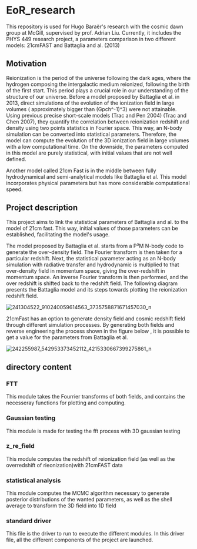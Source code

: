 # EoR_research
This repository is used for Hugo Baraër's research with the cosmic dawn group at McGill, supervised by prof. Adrian Liu. Currently, it includes the PHYS 449 research project, a parameters comparison in two different models: 21cmFAST and Battaglia and al. (2013) 

## Motivation

Reionization is the period of the universe following the dark ages, where the hydrogen composing the intergalactic medium reionized, following the birth of the first start. This period plays a crucial role in our understanding of the structure of our universe. Before a model proposed by Battaglia et al. in 2013, direct simulations of the evolution of the ionization field in large volumes ( approximately bigger than (Gpch^-1)^3) were not attainable. Using previous precise short-scale models (Trac and Pen 2004) (Trac and Chen 2007), they quantify the correlation between reionization redshift and density using two points statistics in Fourier space. This way, an N-body simulation can be converted into statistical parameters. Therefore, the model can compute the evolution of the 3D ionization field in large volumes with a low computational time. On the downside, the parameters computed in this model are purely statistical, with initial values that are not well defined. 

Another model called 21cm Fast is in the middle between fully hydrodynamical and semi-analytical models like Battaglia et al. This model incorporates physical parameters but has more considerable computational speed.

## Project description

This project aims to link the statistical parameters of Battaglia and al. to the model of 21cm fast. This way, initial values of those parameters can be established, facilitating the model's usage. 

The model proposed by Battaglia et al. starts from a P³M N-body code to generate the over-density field. The Fourier transform is then taken for a particular redshift. Next, the statistical parameter acting as an N-body simulation with radiative transfer and hydrodynamic is multiplied to that over-density field in momentum space, giving the over-redshift in momentum space. An inverse Fourier transform is then performed, and the over redshift is shifted back to the redshift field. The following diagram presents the Battaglia model and its steps towards plotting the reionization redshift field.

![241304522_910240059614563_3735758871671457030_n](https://user-images.githubusercontent.com/59851566/134124825-f2cfbc8c-ab26-47d9-8936-32162a0efc77.jpg)

21cmFast has an option to generate density field and cosmic redshift field through different simulation processes. By generating both fields and reverse engineering the process shown in the figure below , it is possible to get a value for the parameters from Battaglia et al. 


![242255987_542953373452112_4215330667399275861_n](https://user-images.githubusercontent.com/59851566/134124808-a0744094-dd5b-419c-a7b0-794975260a3e.jpg)

## directory content

### FTT

This module takes the Fourrier transforms of both fields, and contains the necesseray functions for plotting and computing.

### Gaussian testing

This module is made for testing the fft process with 3D gaussian testing

### z_re_field

This module computes the redshift of reionization field (as well as the overredshift of rieonization)with 21cmFAST data

### statistical analysis

This module computes the MCMC algorithm necessary to generate posterior distributions of the wanted parameters, as well as the shell average to transform the 3D field into 1D field


### standard driver 

This file is the driver to run to execute the different modules. In this driver file, all the different components of the project are launched. 

